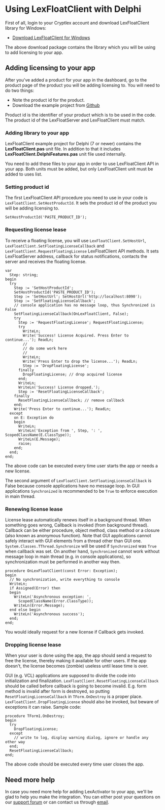 # Using LexFloatClient with Delphi

First of all, login to your Cryptlex account and download LexFloatClient library for Windows:

* [Download LexFloatClient for Windows](https://app.cryptlex.com/downloads)

The above download package contains the library which you will be using to add licensing to your app.

## Adding licensing to your app

After you've added a product for your app in the dashboard, go to the product page of the product you will be adding licensing to. You will need to do two things:

* Note the product id for the product.
* Download the example project from [Github](https://github.com/cryptlex/lexfloatclient-delphi)

Product id is the identifier of your product which is to be used in the code. The product id of the LexFloatServer and LexFloatClient must match.

### Adding library to your app

LexFloatClient example project for Delphi \(7 or newer\) contains the **LexFloatClient.pas** unit file. In addition to that it includes **LexFloatClient.DelphiFeatures.pas** unit file used internally.

You need to add these files to your app in order to use LexFloatClient API in your app. Both units must be added, but only LexFloatClient unit must be added to uses list.

### Setting product id

The first LexFloatClient API procedure you need to use in your code is `LexFloatClient.SetHostProductId`. It sets the product id of the product you will be adding licensing to.

```text
SetHostProductId('PASTE_PRODUCT_ID');
```

### Requesting license lease

To receive a floating license, you will use `LexFloatClient.SetHostUrl`, `LexFloatClient.SetFloatingLicenseCallback` and `LexFloatClient.RequestFloatingLicense` LexFloatClient API methods. It sets LexFloatServer address, callback for status notifications, contacts the server and receives the floating license.

```text
var
  Step: string;
begin
  try
    Step := 'SetHostProductId';
    SetHostProductId('PASTE_PRODUCT_ID');
    Step := 'SetHostUrl'; SetHostUrl('http://localhost:8090');
    Step := 'SetFloatingLicenseCallback';
    // console application has no message loop, thus Synchronized is False
    SetFloatingLicenseCallback(OnLexFloatClient, False);
    try
      Step := 'RequestFloatingLicense'; RequestFloatingLicense;
      try
        WriteLn;
        Write('Success! License Acquired. Press Enter to continue...'); ReadLn;
        //
        // do some work here
        //
        WriteLn;
        Write('Press Enter to drop the license...'); ReadLn;
        Step := 'DropFloatingLicense';
      finally
        DropFloatingLicense; // drop acquired license
      end;
      WriteLn;
      WriteLn('Success! License dropped.');
      Step := 'ResetFloatingLicenseCallback';
    finally
      ResetFloatingLicenseCallback; // remove callback
    end;
    Write('Press Enter to continue...'); ReadLn;
  except
    on E: Exception do
    begin
      WriteLn;
      WriteLn('Exception from ', Step, ': ', ScopedClassName(E.ClassType));
      WriteLn(E.Message);
      raise;
    end;
  end;
end;
```

The above code can be executed every time user starts the app or needs a new license.

The second argument of `LexFloatClient.SetFloatingLicenseCallback` is False because console applications have no message loop. In GUI applications `Synchronized` is recommended to be `True` to enforce execution in main thread.

### Renewing license lease

License lease automatically renews itself in a background thread. When something goes wrong, Callback is invoked \(from background thread\). Callback can be either procedure, object method, class method or a closure \(also known as anonymous function\). Note that GUI applications cannot safely interact with GUI elements from a thread other than GUI one. `System.Classes.TThread.Synchronize` will be used if `Synchronized` was `True` when callback was set. On another hand, `Synchronized` cannot work without message loop in main thread \(e.g. in console applications\), so synchronization must be performed in another way then.

```text
procedure OnLexFloatClient(const Error: Exception);
begin
  // No synchronization, write everything to console
  WriteLn;
  if Assigned(Error) then
  begin
    WriteLn('Asynchronous exception: ',
      ScopedClassName(Error.ClassType));
    WriteLn(Error.Message);
  end else begin
    WriteLn('Asynchronous success');
  end;
end;
```

You would ideally request for a new license if Callback gets invoked.

### Dropping license lease

When your user is done using the app, the app should send a request to free the license, thereby making it available for other users. If the app doesn't, the license becomes \(zombie\) useless until lease time is over.

GUI \(e.g. VCL\) applications are supposed to divide the code into initialization and finalization. `LexFloatClient.ResetFloatingLicenseCallback` should be called before callback is going to become invalid. E.g. form method is invalid after form is destroyed, so putting `ResetFloatingLicenseCallback` in `TForm.OnDestroy` is a proper place. `LexFloatClient.DropFloatingLicense` should also be invoked, but beware of exceptions it can raise. Sample code:

```text
procedure TForm1.OnDestroy;
begin
  try
    DropFloatingLicense;
  except
    // write to log, display warning dialog, ignore or handle any other way
  end;
  ResetFloatingLicenseCallback;
end;
```

The above code should be executed every time user closes the app.

## Need more help

In case you need more help for adding LexActivator to your app, we'll be glad to help you make the integration. You can either post your questions on our [support forum](https://forums.cryptlex.com) or can contact us through [email](mailto:support@cryptlex.com?Subject=Using%20LexFloatClient).

